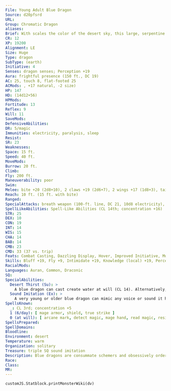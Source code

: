```yaml
---
File: Young Adult Blue Dragon
Source: d20pfsrd
URL: 
Group: Chromatic Dragon
aliases: 
Brief: With scales the color of the desert sky, this large, serpentine dragon moves with an unsettling grace.
CR: 12
XP: 19200
Alignment: LE
Size: Huge
Type: dragon
SubType: (earth)
Initiative: 4
Senses: dragon senses; Perception +19
Aura: frightful presence (150 ft., DC 19)
AC: 25, touch 8, flat-footed 25
ACMods: , +17 natural, -2 size)
HP: 147
HD: (14d12+56)
HPMods: 
Fortitude: 13
Reflex: 9
Will: 11
SaveMods: 
DefensiveAbilities: 
DR: 5/magic
Immunities: electricity, paralysis, sleep
Resist: 
SR: 23
Weaknesses: 
Space: 15 ft.
Speed: 40 ft.
MoveMods: 
Burrow: 20 ft.
Climb: 
Fly: 200 ft.
Maneuverability: poor
Swim: 
Melee: bite +20 (2d8+10), 2 claws +19 (2d6+7), 2 wings +17 (1d8+3), tail slap +17 (2d6+10)
Reach: 10 ft. (15 ft. with bite)
Ranged: 
SpecialAttacks: breath weapon (100-ft. line, DC 21, 10d8 electricity), crush (Small creatures, DC 21, 2d8+10), desert thirst (DC 21)
SpellLikeAbilities: Spell-Like Abilities (CL 14th; concentration +16)  At will-ghost sound (DC 12), minor image (DC 14)
STR: 25
DEX: 10
CON: 19
INT: 14
WIS: 15
CHA: 14
BAB: 14
CMB: 23
CMD: 33 (37 vs. trip)
Feats: Combat Casting, Dazzling Display, Hover, Improved Initiative, Multiattack, Shatter Defenses, Weapon Focus (bite)
Skills: Bluff +19, Fly +9, Intimidate +19, Knowledge (local) +19, Perception +19, Spellcraft +19, Stealth +9, Survival +19
RacialMods: 
Languages: Auran, Common, Draconic
SQ: 
SpecialAbilities:
  Desert Thirst (Su): >
    A blue dragon can cast create water at will (CL 14). Alternatively, it can destroy an equal amount of liquid in a 10-foot burst. Unattended liquids are instantly reduced to sand. Liquid-based magic items (such as potions) and items in a creature's possession must succeed on a Will save (DC 21) or be destroyed.
  Sound Imitation (Ex): >
    A very young or older blue dragon can mimic any voice or sound it has heard by making a successful Bluff check against a listener's Sense Motive check.
SpellsKnown:
  _: CL 3rd; concentration +5
  1 (6/day): [ mage armor, shield, true strike ]
  0 (at will): [ arcane mark, detect magic, mage hand, read magic, resistance ]
SpellsPrepared: 
SpellDomains: 
Bloodline: 
Environment: desert
Temperature: warm
Organization: solitary
Treasure: triple SQ sound imitation
Description: Blue dragons are consummate schemers and obsessively orderly. In combat, blue dragons prefer to surprise foes if possible, and are not above retreating if the odds turn against them. They prefer to lair near those that they control, sometimes even within the confines of a city.
Race: 
Class: 
MR: 
---
```

```dataviewjs
customJS.Statblock.printMonsterWiki(dv)
```
